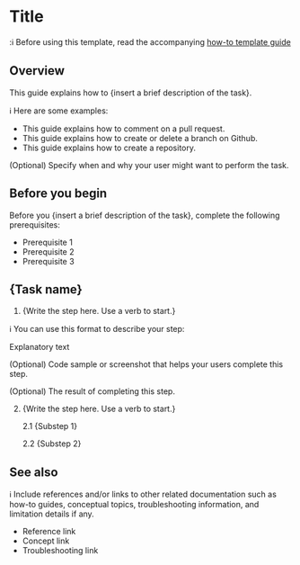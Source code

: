 <!-- Copy this Template. -->
<!-- Describe the title of your article by replacing "How To Template" with the page name you want to publish to. -->

# Title

::information_source: Before using this template, read the accompanying [how-to template guide](how-to-template-guide.md)

## Overview

This guide explains how to {insert a brief description of the task}.

:information_source: Here are some examples:

- This guide explains how to comment on a pull request.
- This guide explains how to create or delete a branch on Github.
- This guide explains how to create a repository.

(Optional) Specify when and why your user might want to perform the task.

## Before you begin

<!-- Delete this section if your readers can go to the steps without requiring any prerequisite knowledge. -->

Before you {insert a brief description of the task}, complete the following prerequisites:

- Prerequisite 1
- Prerequisite 2
- Prerequisite 3

## {Task name}

1. {Write the step here. Use a verb to start.}

:information_source: You can use this format to describe your step:

Explanatory text

(Optional) Code sample or screenshot that helps your users complete this step.

(Optional) The result of completing this step.

2.  {Write the step here. Use a verb to start.}

    2.1 {Substep 1}

    2.2 {Substep 2}

## See also

:information_source: Include references and/or links to other related documentation such as how-to guides, conceptual topics, troubleshooting information, and limitation details if any.

- Reference link
- Concept link
- Troubleshooting link
